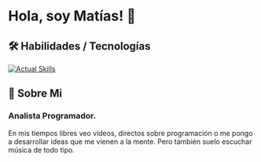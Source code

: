 # Hola, soy Matías! 👋

## 🛠️ Habilidades / Tecnologías

[![Actual Skills](https://skillicons.dev/icons?i=astro,ts,react,tailwind,github,nodejs,py,nextjs)]()

## 🚀 Sobre Mi

### Analista Programador.

En mis tiempos libres veo vídeos, directos sobre programación o me pongo a desarrollar ideas que me vienen a la mente. Pero también suelo escuchar música de todo tipo.

